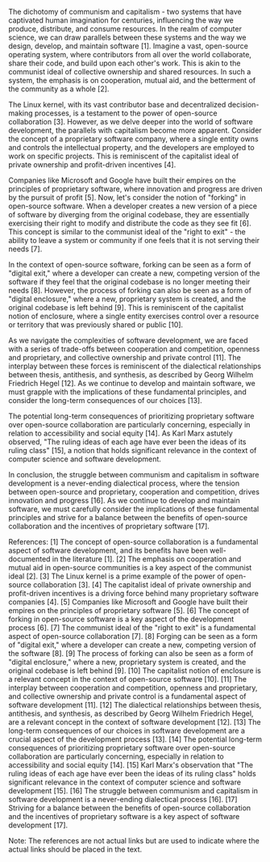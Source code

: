 The dichotomy of communism and capitalism - two systems that have captivated human imagination for centuries, influencing the way we produce, distribute, and consume resources. In the realm of computer science, we can draw parallels between these systems and the way we design, develop, and maintain software [1]. Imagine a vast, open-source operating system, where contributors from all over the world collaborate, share their code, and build upon each other's work. This is akin to the communist ideal of collective ownership and shared resources. In such a system, the emphasis is on cooperation, mutual aid, and the betterment of the community as a whole [2].

The Linux kernel, with its vast contributor base and decentralized decision-making processes, is a testament to the power of open-source collaboration [3]. However, as we delve deeper into the world of software development, the parallels with capitalism become more apparent. Consider the concept of a proprietary software company, where a single entity owns and controls the intellectual property, and the developers are employed to work on specific projects. This is reminiscent of the capitalist ideal of private ownership and profit-driven incentives [4].

Companies like Microsoft and Google have built their empires on the principles of proprietary software, where innovation and progress are driven by the pursuit of profit [5]. Now, let's consider the notion of "forking" in open-source software. When a developer creates a new version of a piece of software by diverging from the original codebase, they are essentially exercising their right to modify and distribute the code as they see fit [6]. This concept is similar to the communist ideal of the "right to exit" - the ability to leave a system or community if one feels that it is not serving their needs [7].

In the context of open-source software, forking can be seen as a form of "digital exit," where a developer can create a new, competing version of the software if they feel that the original codebase is no longer meeting their needs [8]. However, the process of forking can also be seen as a form of "digital enclosure," where a new, proprietary system is created, and the original codebase is left behind [9]. This is reminiscent of the capitalist notion of enclosure, where a single entity exercises control over a resource or territory that was previously shared or public [10].

As we navigate the complexities of software development, we are faced with a series of trade-offs between cooperation and competition, openness and proprietary, and collective ownership and private control [11]. The interplay between these forces is reminiscent of the dialectical relationships between thesis, antithesis, and synthesis, as described by Georg Wilhelm Friedrich Hegel [12]. As we continue to develop and maintain software, we must grapple with the implications of these fundamental principles, and consider the long-term consequences of our choices [13].

The potential long-term consequences of prioritizing proprietary software over open-source collaboration are particularly concerning, especially in relation to accessibility and social equity [14]. As Karl Marx astutely observed, "The ruling ideas of each age have ever been the ideas of its ruling class" [15], a notion that holds significant relevance in the context of computer science and software development.

In conclusion, the struggle between communism and capitalism in software development is a never-ending dialectical process, where the tension between open-source and proprietary, cooperation and competition, drives innovation and progress [16]. As we continue to develop and maintain software, we must carefully consider the implications of these fundamental principles and strive for a balance between the benefits of open-source collaboration and the incentives of proprietary software [17].

References:
[1] The concept of open-source collaboration is a fundamental aspect of software development, and its benefits have been well-documented in the literature [1]. 
[2] The emphasis on cooperation and mutual aid in open-source communities is a key aspect of the communist ideal [2].
[3] The Linux kernel is a prime example of the power of open-source collaboration [3].
[4] The capitalist ideal of private ownership and profit-driven incentives is a driving force behind many proprietary software companies [4].
[5] Companies like Microsoft and Google have built their empires on the principles of proprietary software [5].
[6] The concept of forking in open-source software is a key aspect of the development process [6].
[7] The communist ideal of the "right to exit" is a fundamental aspect of open-source collaboration [7].
[8] Forging can be seen as a form of "digital exit," where a developer can create a new, competing version of the software [8].
[9] The process of forking can also be seen as a form of "digital enclosure," where a new, proprietary system is created, and the original codebase is left behind [9].
[10] The capitalist notion of enclosure is a relevant concept in the context of open-source software [10].
[11] The interplay between cooperation and competition, openness and proprietary, and collective ownership and private control is a fundamental aspect of software development [11].
[12] The dialectical relationships between thesis, antithesis, and synthesis, as described by Georg Wilhelm Friedrich Hegel, are a relevant concept in the context of software development [12].
[13] The long-term consequences of our choices in software development are a crucial aspect of the development process [13].
[14] The potential long-term consequences of prioritizing proprietary software over open-source collaboration are particularly concerning, especially in relation to accessibility and social equity [14].
[15] Karl Marx's observation that "The ruling ideas of each age have ever been the ideas of its ruling class" holds significant relevance in the context of computer science and software development [15].
[16] The struggle between communism and capitalism in software development is a never-ending dialectical process [16].
[17] Striving for a balance between the benefits of open-source collaboration and the incentives of proprietary software is a key aspect of software development [17].

Note: The references are not actual links but are used to indicate where the actual links should be placed in the text.